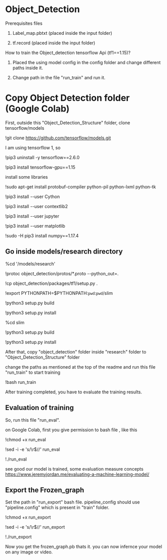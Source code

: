 # Object_Detection

Prerequisites files 

1. Label_map.pbtxt (placed inside the input folder)

2. tf.record (placed inside the input folder)

How to train the Object_detection tensorflow Api (tf1==1.15)?

1. Placed the using model config in the config folder and change different paths inside it.

2. Change path in the file "run_train" and run it.

# Copy Object Detection folder (Google Colab)

First, outside this "Object_Detection_Structure" folder, clone tensorflow/models

!git clone https://github.com/tensorflow/models.git

I am using tensorflow 1, so

!pip3 uninstall -y tensorflow==2.6.0

!pip3 install tensorflow-gpu==1.15

install some libraries

!sudo apt-get install protobuf-compiler python-pil python-lxml python-tk

!pip3 install --user Cython

!pip3 install --user contextlib2

!pip3 install --user jupyter

!pip3 install --user matplotlib

!sudo -H pip3 install numpy==1.17.4

## Go inside models/research directory

%cd '/models/research'

!protoc object_detection/protos/*.proto --python_out=.

!cp object_detection/packages/tf1/setup.py .

!export PYTHONPATH=$PYTHONPATH:`pwd`:`pwd`/slim

!python3 setup.py build

!python3 setup.py install

%cd slim

!python3 setup.py build

!python3 setup.py install

After that, copy "object_detection" folder inside "research" folder to "Object_Detection_Structure" folder

change the paths as mentioned at the top of the readme and run this file "run_train" to start training

!bash run_train

After training completed, you have to evaluate the training results.

## Evaluation of training

So, run this file "run_eval". 

on Google Colab, first you give permission to bash file , like this

!chmod +x run_eval

!sed -i -e 's/\r$//' run_eval

!./run_eval

see good our model is trained, some evaluation measure concepts https://www.jeremyjordan.me/evaluating-a-machine-learning-model/

## Export the Frozen_graph

Set the path in "run_export" bash file. pipeline_config should use "pipeline.config" which is present in "train" folder.

!chmod +x run_export

!sed -i -e 's/\r$//' run_export

!./run_export

Now you get the frozen_graph.pb thats it. you can now infernce your model on any image or video.
